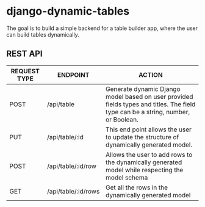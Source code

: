 # django-dynamic-tables
The goal is to build a simple backend for a table builder app, where the user can build tables dynamically. 

## REST API

| REQUEST TYPE | ENDPOINT | ACTION |
| ------------ | -------- | ------ |
| POST | /api/table | Generate dynamic Django model based on user provided fields types and titles. The field type can be a string, number, or Boolean. 
| PUT | /api/table/:id | This end point allows the user to update the structure of dynamically generated model.
| POST | /api/table/:id/row | Allows the user to add rows to the dynamically generated model while respecting the model schema
| GET | /api/table/:id/rows | Get all the rows in the dynamically generated model